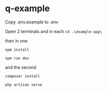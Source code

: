 # q-example
Copy .env.example to .env

Open 2 terminals and in each `cd .\example-app\` 

then in one 

`npm install`

`npm run dev`

and the second

`composer install`

`php artisan serve`